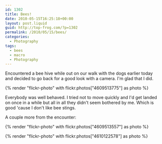 ```yaml
---
id: 1302
title: Bees!
date: 2010-05-15T16:25:18+00:00
layout: post.liquid
guid: http://top-frog.com/?p=1302
permalink: /2010/05/15/bees/
categories:
  - Photography
tags:
  - bees
  - macro
  - Photography
---
```

Encountered a bee hive while out on our walk with the dogs earlier today and decided to go back for a good look with a camera. I'm glad that I did.

{% render "flickr-photo" with flickr.photos["4609513775"] as photo %}

Everybody was well behaved. I tried not to move quickly and I'd get landed on once in a while but all in all they didn't seem bothered by me. Which is good 'cause I don't like bee stings.

A couple more from the encounter:

{% render "flickr-photo" with flickr.photos["4609513557"] as photo %}

{% render "flickr-photo" with flickr.photos["4610122578"] as photo %}
